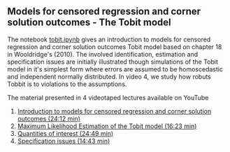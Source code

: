 ## Models for censored regression and corner solution outcomes - The Tobit model
The notebook [tobit.ipynb](https://github.com/bschjerning/EconometricsB/blob/main/lectures/16_censored_regrssion/tobit.ipynb) gives an introduction to models for censored regression and corner solution outcomes Tobit model based on chapter 18 in Wooldridge's (2010). The involved identification, estimation and specification issues are initially illustrated though simulations of the Tobit model in it's simplest form where errors are assumed to be homoscedastic and independent normally distributed. In video 4, we study how robuts Tobbit is to violations to the assumptions. 

The material presented in 4 videotaped lectures available on YouTube

1. [Introduction to models for censored regression and corner solution outcomes (24:12 min)](https://youtu.be/YtA3BS6gDX0)
2. [Maximum Likelihood Estimation of the Tobit model (16:23 min)](https://youtu.be/om0rNnBHV7E)
3. [Quantities of interest (24:49 min)](https://youtu.be/QI5afx4C7IE)
4. [Specification issues (14:43 min)](https://youtu.be/l5_tcsuPCNc)
